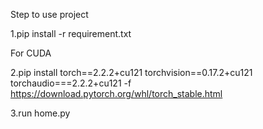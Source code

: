 Step to use project

  1.pip install -r requirement.txt

For CUDA
  
  2.pip install torch==2.2.2+cu121 torchvision==0.17.2+cu121 torchaudio===2.2.2+cu121 -f https://download.pytorch.org/whl/torch_stable.html

  3.run home.py
